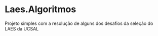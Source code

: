 # Laes.Algoritmos
Projeto simples com a resolução de alguns dos desafios da seleção do LAES da UCSAL
